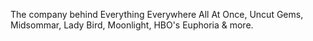 The company behind Everything Everywhere All At Once, Uncut Gems, Midsommar, Lady Bird, Moonlight, HBO's Euphoria & more.